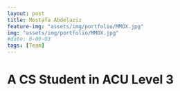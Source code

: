 ```yaml
---
layout: post
title: Mostafa Abdelaziz
feature-img: "assets/img/portfolio/MMOX.jpg"
img: "assets/img/portfolio/MMOX.jpg"
#date: 0-09-03
tags: [Team]
---
```


<h1>A CS Student in ACU Level 3<h1>
